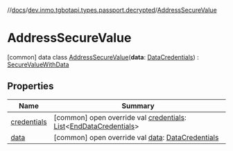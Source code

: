 //[docs](../../../index.md)/[dev.inmo.tgbotapi.types.passport.decrypted](../index.md)/[AddressSecureValue](index.md)



# AddressSecureValue  
 [common] data class [AddressSecureValue](index.md)(**data**: [DataCredentials](../../dev.inmo.tgbotapi.types.passport.credentials/-data-credentials/index.md)) : [SecureValueWithData](../../dev.inmo.tgbotapi.types.passport.decrypted.abstracts/-secure-value-with-data/index.md)   


## Properties  
  
|  Name |  Summary | 
|---|---|
| <a name="dev.inmo.tgbotapi.types.passport.decrypted/AddressSecureValue/credentials/#/PointingToDeclaration/"></a>[credentials](credentials.md)| <a name="dev.inmo.tgbotapi.types.passport.decrypted/AddressSecureValue/credentials/#/PointingToDeclaration/"></a> [common] open override val [credentials](credentials.md): [List](https://kotlinlang.org/api/latest/jvm/stdlib/kotlin.collections/-list/index.html)<[EndDataCredentials](../../dev.inmo.tgbotapi.types.passport.credentials/-end-data-credentials/index.md)>   <br>|
| <a name="dev.inmo.tgbotapi.types.passport.decrypted/AddressSecureValue/data/#/PointingToDeclaration/"></a>[data](data.md)| <a name="dev.inmo.tgbotapi.types.passport.decrypted/AddressSecureValue/data/#/PointingToDeclaration/"></a> [common] open override val [data](data.md): [DataCredentials](../../dev.inmo.tgbotapi.types.passport.credentials/-data-credentials/index.md)   <br>|


